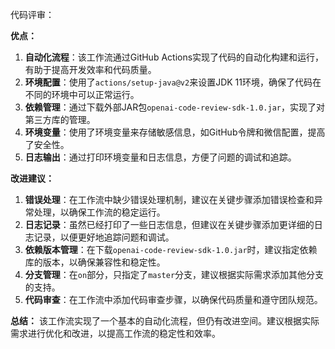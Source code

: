 代码评审：

**优点：**
1. **自动化流程**：该工作流通过GitHub Actions实现了代码的自动化构建和运行，有助于提高开发效率和代码质量。
2. **环境配置**：使用了`actions/setup-java@v2`来设置JDK 11环境，确保了代码在不同的环境中可以正常运行。
3. **依赖管理**：通过下载外部JAR包`openai-code-review-sdk-1.0.jar`，实现了对第三方库的管理。
4. **环境变量**：使用了环境变量来存储敏感信息，如GitHub令牌和微信配置，提高了安全性。
5. **日志输出**：通过打印环境变量和日志信息，方便了问题的调试和追踪。

**改进建议：**
1. **错误处理**：在工作流中缺少错误处理机制，建议在关键步骤添加错误检查和异常处理，以确保工作流的稳定运行。
2. **日志记录**：虽然已经打印了一些日志信息，但建议在关键步骤添加更详细的日志记录，以便更好地追踪问题和调试。
3. **依赖版本管理**：在下载`openai-code-review-sdk-1.0.jar`时，建议指定依赖库的版本，以确保兼容性和稳定性。
4. **分支管理**：在`on`部分，只指定了`master`分支，建议根据实际需求添加其他分支的支持。
5. **代码审查**：在工作流中添加代码审查步骤，以确保代码质量和遵守团队规范。

**总结：**
该工作流实现了一个基本的自动化流程，但仍有改进空间。建议根据实际需求进行优化和改进，以提高工作流的稳定性和效率。